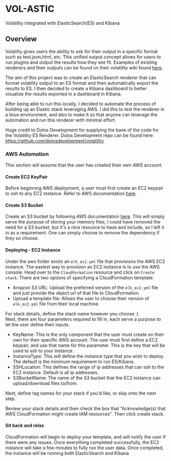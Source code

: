 # VOL-ASTIC
Volatility integrated with ElasticSearch(ES) and Kibana

## Overview
Volatilty gives users the ability to ask for their output in a specific format such as text,json,html, etc. This unified output concept allows for users to run plugins and output the results how they see fit. Examples of existing renderers and their outputs can be found on their volatility wiki found [here](https://github.com/volatilityfoundation/volatility/wiki/Unified-Output).

The aim of this project was to create an ElasticSearch renderer that can format volatility output to an ES format and then automatically export the results to ES. I then decided to create a Kibana dashboard to better visualize the results exported in a dashboard in Kibana. 

After being able to run this locally, I decided to automate the process of building up an Elastic stack leveraging AWS. I did this to test the renderer in a linux environment, and also to make it so that anyone can leverage the automation and run this renderer with minimal effort.

Huge credit to Dolos Development for supplying the base of the code for the Volatility ES Renderer.
Dolos Development repo can be found here: https://github.com/dolosdevelopment/volatility

### AWS Automation
This section will assume that the user has created their own AWS account.

#### Create EC2 KeyPair
Before beginning AWS deployment, a user must first create an EC2 keypair to ssh to any EC2 instance. Refer to AWS documentation [here](https://docs.aws.amazon.com/AWSEC2/latest/UserGuide/ec2-key-pairs.html).

#### Create S3 Bucket
Create an S3 bucket by following AWS documentation [here](https://docs.aws.amazon.com/quickstarts/latest/s3backup/step-1-create-bucket.html). This will simply serve the purpose of storing your memory files, I could have removed the need for a S3 bucket, but it's a nice resource to have and include, so I left it in as a requirement. One can simply choose to remove the dependency if they so choose.

#### Deploying - EC2 Instance
Under the aws folder exists an `elk_ec2.yml` file that provisions the AWS EC2 instance. The easiest way to provision an EC2 instance is to use the AWS console. Head over to the `CloudFormation` resource and click on `Create stack`. There are two options of specifying a CloudFormation template:

- Amazon S3 URL: Upload the preferred version of the `elk_ec2.yml` file and just provide the object url of that file to CloudFormation.
- Upload a template file: Allows the user to choose their version of `elk_ec2.yml` file from their local machine.

For stack details, define the stack name however you choose :)\
Next, there are four parameters required to fill in, each serve a purpose to let the user define their inputs.

- KeyName: This is the only component that the user must create on their own for their specific AWS account. The user must first define a EC2 keypair, and use that name for this parameter. This is the key that will be used to ssh to your instance.
- InstanceType: This will define the instance type that you wish to deploy. The default is the minimum requirement to run ES/Kibana.
- SSHLocation: This defines the range of ip addresses that can ssh to the EC2 instance. Default is all ip addresses.
- S3BucketName: The name of the S3 bucket that the EC2 instance can upload/download files to/from.

Next, define tag names for your stack if you'd like, or skip onto the next step.

Review your stack details and then check the box that "Acknowledge(s) that AWS CloudFormation might create IAM resources". Then click create stack.

#### Sit back and relax
CloudFormation will begin to deploy your template, and will notify the user if there were any issues. Once everything completed successfully, the EC2 instance will take a few minutes to fully run the user data. Once completed, the instance will be running both ElasticSearch and Kibana








